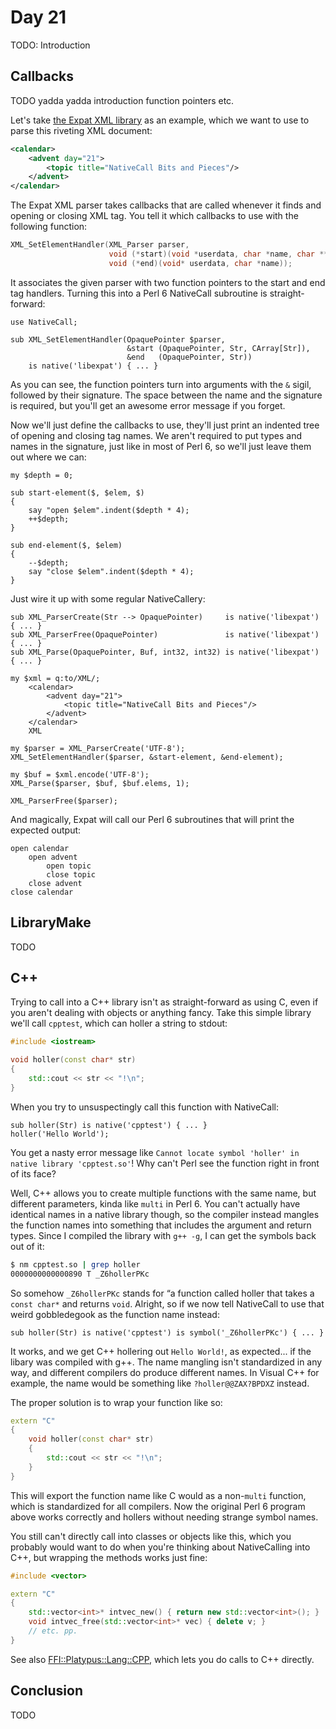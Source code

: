 # Day 21

TODO: Introduction


## Callbacks

TODO yadda yadda introduction function pointers etc.

Let's take [the Expat XML library](http://expat.sourceforge.net/) as an
example, which we want to use to parse this riveting XML document:

```XML
<calendar>
    <advent day="21">
        <topic title="NativeCall Bits and Pieces"/>
    </advent>
</calendar>
```

The Expat XML parser takes callbacks that are called whenever it finds and
opening or closing XML tag. You tell it which callbacks to use with the
following function:

```c
XML_SetElementHandler(XML_Parser parser,
                      void (*start)(void *userdata, char *name, char **attrs),
                      void (*end)(void* userdata, char *name));
```

It associates the given parser with two function pointers to the start and end
tag handlers. Turning this into a Perl 6 NativeCall subroutine is
straight-forward:

```Perl6
use NativeCall;

sub XML_SetElementHandler(OpaquePointer $parser,
                          &start (OpaquePointer, Str, CArray[Str]),
                          &end   (OpaquePointer, Str))
    is native('libexpat') { ... }
```

As you can see, the function pointers turn into arguments with the `&` sigil,
followed by their signature. The space between the name and the signature is
required, but you'll get an awesome error message if you forget.

Now we'll just define the callbacks to use, they'll just print an indented tree
of opening and closing tag names. We aren't required to put types and names in
the signature, just like in most of Perl 6, so we'll just leave them out where
we can:

```Perl6
my $depth = 0;

sub start-element($, $elem, $)
{
    say "open $elem".indent($depth * 4);
    ++$depth;
}

sub end-element($, $elem)
{
    --$depth;
    say "close $elem".indent($depth * 4);
}
```

Just wire it up with some regular NativeCallery:

```Perl6
sub XML_ParserCreate(Str --> OpaquePointer)     is native('libexpat') { ... }
sub XML_ParserFree(OpaquePointer)               is native('libexpat') { ... }
sub XML_Parse(OpaquePointer, Buf, int32, int32) is native('libexpat') { ... }

my $xml = q:to/XML/;
    <calendar>
        <advent day="21">
            <topic title="NativeCall Bits and Pieces"/>
        </advent>
    </calendar>
    XML

my $parser = XML_ParserCreate('UTF-8');
XML_SetElementHandler($parser, &start-element, &end-element);

my $buf = $xml.encode('UTF-8');
XML_Parse($parser, $buf, $buf.elems, 1);

XML_ParserFree($parser);
```

And magically, Expat will call our Perl 6 subroutines that will print the
expected output:

```
open calendar
    open advent
        open topic
        close topic
    close advent
close calendar
```


## LibraryMake

TODO


## C++

Trying to call into a C++ library isn't as straight-forward as using C, even if
you aren't dealing with objects or anything fancy. Take this simple library
we'll call `cpptest`, which can holler a string to stdout:

```cpp
#include <iostream>

void holler(const char* str)
{
    std::cout << str << "!\n";
}
```

When you try to unsuspectingly call this function with NativeCall:

```Perl6
sub holler(Str) is native('cpptest') { ... }
holler('Hello World');
```

You get a nasty error message like `Cannot locate symbol 'holler' in native
library 'cpptest.so'`! Why can't Perl see the function right in front of its
face?

Well, C++ allows you to create multiple functions with the same name, but
different parameters, kinda like `multi` in Perl 6. You can't actually have
identical names in a native library though, so the compiler instead mangles the
function names into something that includes the argument and return types.
Since I compiled the library with `g++ -g`, I can get the symbols back out of
it:

```bash
$ nm cpptest.so | grep holler
0000000000000890 T _Z6hollerPKc
```

So somehow `_Z6hollerPKc` stands for “a function called holler that takes a
`const char*` and returns `void`. Alright, so if we now tell NativeCall to use
that weird gobbledegook as the function name instead:

```Perl6
sub holler(Str) is native('cpptest') is symbol('_Z6hollerPKc') { ... }
```

It works, and we get C++ hollering out `Hello World!`, as expected... if the
libary was compiled with g++. The name mangling isn't standardized in any way,
and different compilers do produce different names. In Visual C++ for example,
the name would be something like `?holler@@ZAX?BPDXZ` instead.

The proper solution is to wrap your function like so:

```cpp
extern "C"
{
    void holler(const char* str)
    {
        std::cout << str << "!\n";
    }
}
```

This will export the function name like C would as a non-`multi` function,
which is standardized for all compilers. Now the original Perl 6 program above
works correctly and hollers without needing strange symbol names.

You still can't directly call into classes or objects like this, which you
probably would want to do when you're thinking about NativeCalling into C++,
but wrapping the methods works just fine:

```cpp
#include <vector>

extern "C"
{
    std::vector<int>* intvec_new() { return new std::vector<int>(); }
    void intvec_free(std::vector<int>* vec) { delete v; }
    // etc. pp.
}
```

See also
[FFI::Platypus::Lang::CPP](https://metacpan.org/pod/FFI::Platypus::Lang::CPP),
which lets you do calls to C++ directly.


## Conclusion

TODO
